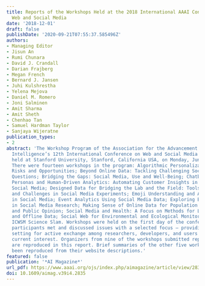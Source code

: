 ```yaml
---
title: Reports of the Workshops Held at the 2018 International AAAI Conference on
  Web and Social Media
date: '2018-12-01'
draft: false
publishDate: '2020-09-21T07:55:37.585496Z'
authors:
- Managing Editor
- Jisun An
- Rumi Chunara
- David J. Crandall
- Darian Frajberg
- Megan French
- Bernard J. Jansen
- Juhi Kulshrestha
- Yelena Mejova
- Daniel M. Romero
- Joni Salminen
- Amit Sharma
- Amit Sheth
- Chenhao Tan
- Samuel Hardman Taylor
- Sanjaya Wijeratne
publication_types:
- 2
abstract: 'The Workshop Program of the Association for the Advancement of Artificial
  Intelligence’s 12th International Conference on Web and Social Media (AAAI-18) was
  held at Stanford University, Stanford, California USA, on Monday, June 25, 2018.
  There were fourteen workshops in the program: Algorithmic Personalization and News:
  Risks and Opportunities; Beyond Online Data: Tackling Challenging Social Science
  Questions; Bridging the Gaps: Social Media, Use and Well-Being; Chatbot; Data-Driven
  Personas and Human-Driven Analytics: Automating Customer Insights in the Era of
  Social Media; Designed Data for Bridging the Lab and the Field: Tools, Methods,
  and Challenges in Social Media Experiments; Emoji Understanding and Applications
  in Social Media; Event Analytics Using Social Media Data; Exploring Ethical Trade-Offs
  in Social Media Research; Making Sense of Online Data for Population Research; News
  and Public Opinion; Social Media and Health: A Focus on Methods for Linking Online
  and Offline Data; Social Web for Environmental and Ecological Monitoring and The
  ICWSM Science Slam. Workshops were held on the first day of the conference. Workshop
  participants met and discussed issues with a selected focus — providing an informal
  setting for active exchange among researchers, developers, and users on topics of
  current interest. Organizers from nine of the workshops submitted reports, which
  are reproduced in this report. Brief summaries of the other five workshops have
  been reproduced from their website descriptions.'
featured: false
publication: '*AI Magazine*'
url_pdf: https://www.aaai.org/ojs/index.php/aimagazine/article/view/2835
doi: 10.1609/aimag.v39i4.2835
---
```


